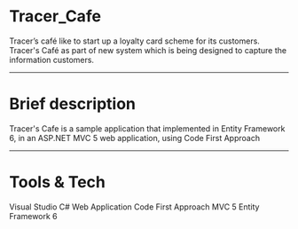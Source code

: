 # Tracer_Cafe
Tracer’s café like to start up a loyalty card scheme for its customers. Tracer's Café as part of new system which is being designed to capture the information customers.

****

# Brief description
Tracer's Cafe is a sample application that implemented in Entity Framework 6, in an ASP.NET MVC 5 web application, using Code First Approach


****

# Tools & Tech
  Visual Studio
  C# Web Application
  Code First Approach
  MVC 5
  Entity Framework 6
